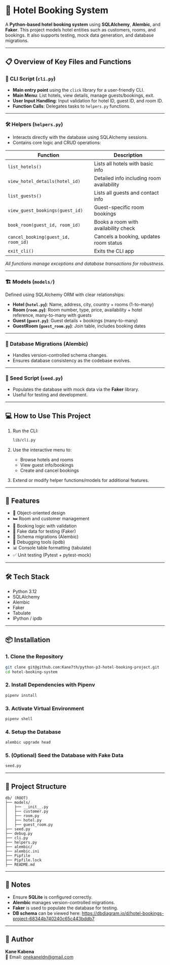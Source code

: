# 🏨 Hotel Booking System

A **Python-based hotel booking system** using **SQLAlchemy**, **Alembic**, and **Faker**. This project models hotel entities such as customers, rooms, and bookings. It also supports testing, mock data generation, and database migrations.

---

## 📋 Overview of Key Files and Functions

### 📂 CLI Script (`cli.py`)
- **Main entry point** using the `click` library for a user-friendly CLI.
- **Main Menu**: List hotels, view details, manage guests/bookings, exit.
- **User Input Handling**: Input validation for hotel ID, guest ID, and room ID.
- **Function Calls**: Delegates tasks to `helpers.py` functions.

---

### 🛠 Helpers (`helpers.py`)
- Interacts directly with the database using SQLAlchemy sessions.
- Contains core logic and CRUD operations:

| Function | Description |
|---------|-------------|
| `list_hotels()` | Lists all hotels with basic info |
| `view_hotel_details(hotel_id)` | Detailed info including room availability |
| `list_guests()` | Lists all guests and contact info |
| `view_guest_bookings(guest_id)` | Guest-specific room bookings |
| `book_room(guest_id, room_id)` | Books a room with availability check |
| `cancel_booking(guest_id, room_id)` | Cancels a booking, updates room status |
| `exit_cli()` | Exits the CLI app |

_All functions manage exceptions and database transactions for robustness._

---

### 🏗 Models (`models/`)
Defined using SQLAlchemy ORM with clear relationships:

- **Hotel (`hotel.py`)**: Name, address, city, country + rooms (1-to-many)
- **Room (`room.py`)**: Room number, type, price, availability + hotel reference, many-to-many with guests
- **Guest (`guest.py`)**: Guest details + bookings (many-to-many)
- **GuestRoom (`guest_room.py`)**: Join table, includes booking dates

---

### 🔄 Database Migrations (Alembic)
- Handles version-controlled schema changes.
- Ensures database consistency as the codebase evolves.

---

### 🌱 Seed Script (`seed.py`)
- Populates the database with mock data via the **Faker** library.
- Useful for testing and development.

---

## 💻 How to Use This Project

1. Run the CLI:
   ```bash
   lib/cli.py
   ```

2. Use the interactive menu to:
   - Browse hotels and rooms
   - View guest info/bookings
   - Create and cancel bookings

3. Extend or modify helper functions/models for additional features.

---

## 🚀 Features

- 🧱 Object-oriented design
- 🛏 Room and customer management
- 📅 Booking logic with validation
- 🧪 Fake data for testing (Faker)
- 🔧 Schema migrations (Alembic)
- 🐞 Debugging tools (ipdb)
- 📊 Console table formatting (tabulate)
- ✅ Unit testing (Pytest + pytest-mock)

---

## 🛠 Tech Stack

- Python 3.12
- SQLAlchemy
- Alembic
- Faker
- Tabulate
- IPython / ipdb

---

## 📦 Installation

### 1. Clone the Repository
```bash
git clone git@github.com:Kane7th/python-p3-hotel-booking-project.git
cd hotel-booking-system
```

### 2. Install Dependencies with Pipenv
```bash
pipenv install
```

### 3. Activate Virtual Environment
```bash
pipenv shell
```

### 4. Setup the Database
```bash
alembic upgrade head
```

### 5. (Optional) Seed the Database with Fake Data
```bash
seed.py
```

---

## 📁 Project Structure
```
db/ (ROOT)
├── models/
│   ├── __init__.py
│   ├── customer.py
│   ├── room.py
│   ├── hotel.py
│   ├── guest_room.py
├── seed.py
├── debug.py
├── cli.py
├── helpers.py
├── alembic/
├── alembic.ini
├── Pipfile
├── Pipfile.lock
├── README.md

```

---

## 📌 Notes

- Ensure **SQLite** is configured correctly.
- **Alembic** manages version-controlled migrations.
- **Faker** is used to populate the database for testing.
- **DB schema** can be viewed here: https://dbdiagram.io/d/hotel-bookings-project-68344b740240c65c443bddb7

---

## 👤 Author

**Kane Kabena**  
📧 Email: onekaneldn@gmail.com
